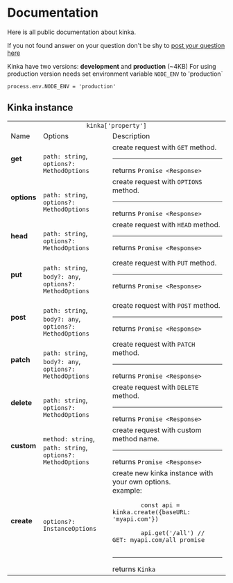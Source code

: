
# Documentation

Here is all public documentation about kinka.

If you not found answer on your question don't be shy to [post your question here](https://github.com/acacode/kinka/issues)


Kinka have two versions: **development** and **production** (~4KB)
For using production version needs set environment variable `NODE_ENV` to 'production`
```
process.env.NODE_ENV = 'production'
```

## Kinka instance

<table>
  <tr>
    <td colspan="3" align="center"> <code>kinka['property']</code></td>
  </tr>
  <tr>
    <td>Name</td>
    <td>Options</td>
    <td>Description</td>
  </tr>
  <tr>
    <td>
        <b>get</b>
    </td>
	<td>
        <br><code>path: string</code>, 
        <br><code>options?: MethodOptions</code>
    </td>
    <td>
	      create request with <code>GET</code> method. <hr>
	      returns <code>Promise &lt;Response&gt; </code>
   </td>
  </tr>
  <tr>
    <td>
        <b>options</b>
    </td>
  	<td>
        <br><code>path: string</code>, 
        <br><code>options?: MethodOptions</code>
    </td>
    <td>
	      create request with <code>OPTIONS</code> method. <hr>
	      returns <code>Promise &lt;Response&gt; </code>    
    </td>
  </tr>
  <tr>
    <td>
        <b>head</b>
    </td>
    <td> 
          <br><code>path: string</code>, 
          <br><code>options?: MethodOptions</code>
    </td>
    <td>
          create request with <code>HEAD</code> method. <hr>
          returns <code>Promise &lt;Response&gt; </code>    
    </td>
  </tr>
  <tr>
    <td>
        <b>put</b>
    </td>
    <td>
          <br><code>path: string</code>, 
          <br><code>body?: any</code>, 
          <br><code>options?: MethodOptions</code>
    </td>
    <td>
          create request with <code>PUT</code> method. <hr>
          returns <code>Promise &lt;Response&gt; </code>    
    </td>
  </tr>
  <tr>
    <td>
        <b>post</b>
    </td>
    <td>
        <br><code>path: string</code>, 
        <br><code>body?: any</code>, 
        <br><code>options?: MethodOptions</code>
    </td>
    <td>
        create request with <code>POST</code> method. <hr>
        returns <code>Promise &lt;Response&gt; </code>    
    </td>
  </tr>
  <tr>
    <td>
        <b>patch</b>
    </td>
    <td>
        <br><code>path: string</code>, 
        <br><code>body?: any</code>, 
        <br><code>options?: MethodOptions</code>
    </td>
    <td>
        create request with <code>PATCH</code> method. <hr>
        returns <code>Promise &lt;Response&gt; </code>    
    </td>
  </tr>
  <tr>
    <td>
        <b>delete</b>
    </td>
	  <td>
        <br><code>path: string</code>, 
        <br><code>options?: MethodOptions</code>
    </td>
    <td>
        create request with <code>DELETE</code> method. <hr>
        returns <code>Promise &lt;Response&gt; </code>    
    </td>
  </tr>
  <tr>
    <td>
        <b>custom</b>
    </td>
    <td>
        <br><code>method: string</code>, 
        <br><code>path: string</code>, 
        <br><code>options?: MethodOptions</code>
    </td>
    <td>
        create request with custom method name. <hr>
        returns <code>Promise &lt;Response&gt; </code>    
   </td>
  </tr>
  <tr>
    <td>
        <b>create</b>
    </td>
    <td>
        <br><code>options?: InstanceOptions</code>
    </td>
    <td>
	      create new kinka instance with your own options.<br>
	      example: <br>
        <code style="display:block; white-space: pre-wrap;">
        const api = kinka.create({baseURL: 'myapi.com'}) <br>
        api.get('/all') // GET: myapi.com/all promise
        </code>
        <hr> returns <code>Kinka</code>
    </td>
  </tr>
</table>

<!-- 
## Interfaces


<table>
  <tr>
    <td colspan="3"> <code>kinka['property']</code></td>
  </tr>
  <tr>
    <td>Name</td>
    <td>Options</td>
    <td>Description</td>
  </tr>
  <tr>
    <td><b>get</td>
    <td>see </td>
    <td>Two</td>
  </tr>
</table>
-->
<!-- [api](https://github.com/acacode/kinka/blob/master/README.md) -->
